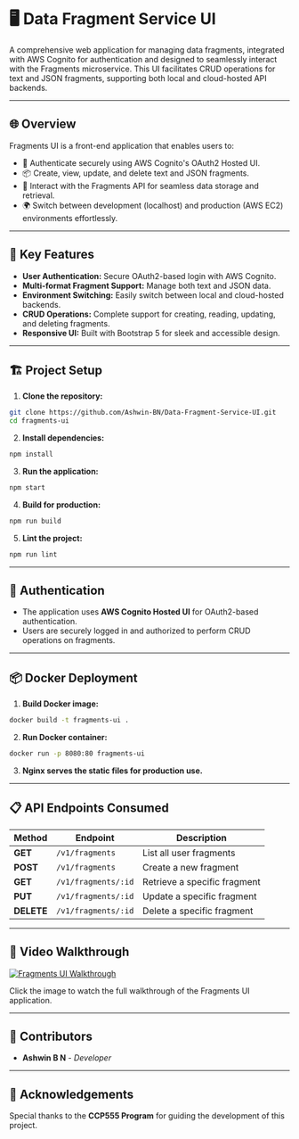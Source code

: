 # 🖥️ **Data Fragment Service UI**

A comprehensive web application for managing data fragments, integrated with AWS Cognito for authentication and designed to seamlessly interact with the Fragments microservice. This UI facilitates CRUD operations for text and JSON fragments, supporting both local and cloud-hosted API backends.

---

## 🌐 **Overview**

Fragments UI is a front-end application that enables users to:

- 🔐 Authenticate securely using AWS Cognito's OAuth2 Hosted UI.
- 📦 Create, view, update, and delete text and JSON fragments.
- 🔄 Interact with the Fragments API for seamless data storage and retrieval.
- 🌍 Switch between development (localhost) and production (AWS EC2) environments effortlessly.

---

## 🚀 **Key Features**

- **User Authentication:** Secure OAuth2-based login with AWS Cognito.
- **Multi-format Fragment Support:** Manage both text and JSON data.
- **Environment Switching:** Easily switch between local and cloud-hosted backends.
- **CRUD Operations:** Complete support for creating, reading, updating, and deleting fragments.
- **Responsive UI:** Built with Bootstrap 5 for sleek and accessible design.

---

## 🏗️ **Project Setup**

1. **Clone the repository:**
```bash
git clone https://github.com/Ashwin-BN/Data-Fragment-Service-UI.git
cd fragments-ui
```

2. **Install dependencies:**
```bash
npm install
```

3. **Run the application:**
```bash
npm start
```

4. **Build for production:**
```bash
npm run build
```

5. **Lint the project:**
```bash
npm run lint
```

---

## 🔐 **Authentication**

- The application uses **AWS Cognito Hosted UI** for OAuth2-based authentication.
- Users are securely logged in and authorized to perform CRUD operations on fragments.

---

## 📦 **Docker Deployment**

1. **Build Docker image:**
```bash
docker build -t fragments-ui .
```

2. **Run Docker container:**
```bash
docker run -p 8080:80 fragments-ui
```

3. **Nginx serves the static files for production use.**

---

## 📋 **API Endpoints Consumed**

| **Method** | **Endpoint**          | **Description**                 |
|-------------|-----------------------|---------------------------------|
| **GET**    | `/v1/fragments`       | List all user fragments         |
| **POST**   | `/v1/fragments`       | Create a new fragment           |
| **GET**    | `/v1/fragments/:id`   | Retrieve a specific fragment    |
| **PUT**    | `/v1/fragments/:id`   | Update a specific fragment      |
| **DELETE** | `/v1/fragments/:id`   | Delete a specific fragment      |

---

## 🎥 **Video Walkthrough**

[![Fragments UI Walkthrough](https://img.youtube.com/vi/tE8bJZqzIfQ/0.jpg)](https://www.youtube.com/watch?v=tE8bJZqzIfQ)

Click the image to watch the full walkthrough of the Fragments UI application.

---

## 👥 **Contributors**
- **Ashwin B N** - _Developer_

---

## 🙌 **Acknowledgements**

Special thanks to the **CCP555 Program** for guiding the development of this project.
